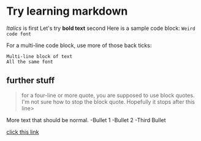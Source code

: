 # Try learning markdown

_Italics_ is first
Let's try **bold text** second
Here is a sample code block:
`Weird code font`

For a multi-line code block, use more of those back ticks:

```
Multi-line block of text
All the same font
```

## further stuff

>for a four-line or more quote,
you are supposed to use block quotes.
I'm not sure how to stop the block quote.
Hopefully it stops after this line>

More text that should be normal.
-Bullet 1
-Bullet 2
-Third Bullet

[click this link](https://theatlantic.com)
